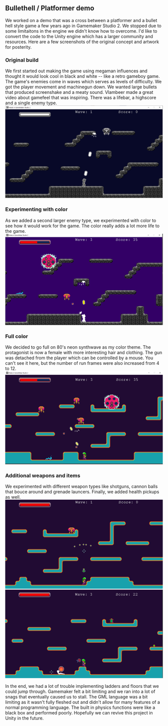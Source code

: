 ## Bullethell / Platformer demo

We worked on a demo that was a cross between a platformer and a bullet hell style game a few years ago in Gamemaker Studio 2. We stopped due to some limitaitons in the engine we didn't know how to overcome. I'd like to convert the code to the Unity engine which has a larger community and resources. Here are a few screenshots of the original concept and artwork for posterity.

### Original build
We first started out making the game using megaman influences and thought it would look cool in black and white -- like a retro gameboy game. The game's enemies come in waves which serves as levels of difficulty. We got the player movement and machinegun down.  We wanted large bullets that produced screenshake and a meaty sound. Vlambeer made a great video about gamefeel that was inspiring. There was a lifebar, a highscore and a single enemy type.   
![image](/imgs/original.png)

### Experimenting with color
As we added a second larger enemy type, we experimented with color to see how it would work for the game. The color really adds a lot more life to the game.
![image](/imgs/conversion.png)

### Full color
We decided to go full on 80's neon synthwave as my color theme. The protagonist is now a female with more interesting hair and clothing. The gun was detached from the player which can be controlled by a mouse. You can't see it here, but the number of run frames were also increased from 4 to 12.
![image](/imgs/machinegun.png)

### Additional weapons and items
We experimented with different weapon types like shotguns, cannon balls that bouce around and grenade launcers. Finally, we added health pickups as well.
![image](/imgs/shotgun.png)
![image](/imgs/cannon.png)

In the end, we had a lot of trouble implementing ladders and floors that we could jump through. Gamemaker felt a bit limiting and we ran into a lot of snags that eventually caused us to stall. The GML language was a bit limiting as it wasn't fully fleshed out and didn't allow for many features of a normal programming language. The built in physics functions were like a black box and performed poorly. Hopefully we can revive this project in Unity in the future.
